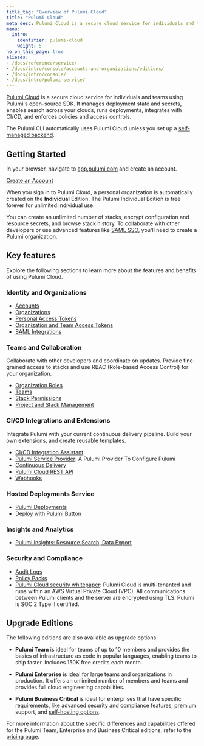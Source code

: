 ```yaml
---
title_tag: "Overview of Pulumi Cloud"
title: "Pulumi Cloud"
meta_desc: Pulumi Cloud is a secure cloud service for individuals and teams using Pulumi's open-source SDK.
menu:
  intro:
    identifier: pulumi-cloud
    weight: 5
no_on_this_page: true
aliases:
- /docs/reference/service/
- /docs/intro/console/accounts-and-organizations/editions/
- /docs/intro/console/
- /docs/intro/pulumi-service/
---
```


[Pulumi Cloud](https://app.pulumi.com) is a secure cloud service for individuals and teams using Pulumi's open-source SDK. It manages deployment state and secrets, enables search across your clouds, runs deployments, integrates with CI/CD, and enforces policies and access controls.

The Pulumi CLI automatically uses Pulumi Cloud unless you set up a [self-managed backend](/docs/intro/concepts/state/#using-a-self-managed-backend).

## Getting Started

In your browser, navigate to <a href="https://app.pulumi.com" target="_blank">app.pulumi.com</a> and create an account.

<a class="btn btn-secondary" href="https://app.pulumi.com/signup" target="_blank">Create an Account</a>

When you sign in to Pulumi Cloud, a personal organization is automatically
created on the **Individual** Edition. The Pulumi Individual Edition is free forever for unlimited individual use.

You can create an unlimited number of stacks, encrypt configuration and resource secrets, and browse stack history. To collaborate with other developers or use advanced features like [SAML SSO](/docs/guides/saml/), you'll need to create a Pulumi [organization](/docs/intro/pulumi-cloud/organizations/).

## Key features

Explore the following sections to learn more about the features and benefits of using Pulumi Cloud.

### Identity and Organizations

* [Accounts](/docs/intro/pulumi-cloud/accounts/)
* [Organizations](/docs/intro/pulumi-cloud/organizations/)
* [Personal Access Tokens](/docs/intro/pulumi-cloud/accounts/#personal-access-tokens)
* [Organization and Team Access Tokens](/docs/intro/pulumi-cloud/organization-access-tokens/)
* [SAML Integrations](/docs/guides/saml/)

### Teams and Collaboration

Collaborate with other developers and coordinate on updates. Provide fine-grained access to stacks and use RBAC (Role-based Access Control) for your organization.

* [Organization Roles](/docs/intro/pulumi-cloud/organizations#organization-roles)
* [Teams](/docs/intro/pulumi-cloud/teams/)
* [Stack Permissions](/docs/intro/pulumi-cloud/projects-and-stacks#stack-permissions)
* [Project and Stack Management](/docs/intro/pulumi-cloud/projects-and-stacks/)

### CI/CD Integrations and Extensions

Integrate Pulumi with your current continuous delivery pipeline. Build your own extensions, and create reusable templates.

* [CI/CD Integration Assistant](/docs/intro/pulumi-cloud/ci-cd-integration-assistant)
* [Pulumi Service Provider](/registry/packages/pulumiservice/): A Pulumi Provider To Configure Pulumi
* [Continuous Delivery](/docs/guides/continuous-delivery/)
* [Pulumi Cloud REST API](/docs/reference/cloud-rest-api/)
* [Webhooks](/docs/intro/pulumi-cloud/webhooks/)

### Hosted Deployments Service

* [Pulumi Deployments](/docs/intro/deployments/)
* [Deploy with Pulumi Button](/docs/intro/pulumi-cloud/pulumi-button)

### Insights and Analytics

* [Pulumi Insights: Resource Search, Data Export](/docs/intro/insights)

### Security and Compliance

* [Audit Logs](/docs/intro/pulumi-cloud/audit-logs/)
* [Policy Packs](/docs/guides/crossguard/configuration/)
* [Pulumi Cloud security whitepaper](/security/pulumi-cloud-security-whitepaper.pdf): Pulumi Cloud is multi-tenanted and runs within an AWS Virtual Private Cloud (VPC). All communications between Pulumi clients and the server are encrypted using TLS. Pulumi is SOC 2 Type II certified.

## Upgrade Editions

The following editions are also available as upgrade options:

* **Pulumi Team** is ideal for teams of up to 10 members and provides the basics of infrastructure as code in popular languages, enabling teams to ship faster. Includes 150K free credits each month.

* **Pulumi Enterprise** is ideal for large teams and organizations in production. It offers an unlimited number of members and teams and provides full cloud engineering capabilities.

* **Pulumi Business Critical** is ideal for enterprises that have specific requirements, like advanced security and compliance features, premium support, and [self-hosting options](/docs/guides/self-hosted/).

For more information about the specific differences and capabilities offered for the
Pulumi Team, Enterprise and Business Critical editions, refer to the [pricing page](/pricing/).
